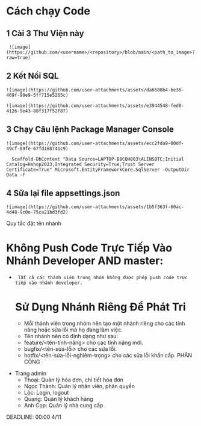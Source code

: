 # Cách chạy Code 
  ## 1 Cài 3 Thư Viện này
     ![image](https://github.com/<username>/<repository>/blob/main/<path_to_image>?raw=true)

  ## 2 Kết Nối SQL 
    ![image](https://github.com/user-attachments/assets/da6688b4-be36-469f-90e9-5ff715e5265c)
  
    ![image](https://github.com/user-attachments/assets/e3944548-fed0-4126-9e43-88f317f52f87)

  ## 3 Chạy Câu lệnh Package Manager Console
    ![image](https://github.com/user-attachments/assets/ecc2fda9-80df-49cf-89fe-67fd188741c9)

      Scaffold-DbContext "Data Source=LAPTOP-B8CQH803\ALINSBTC;Initial Catalog=Hshop2023;Integrated Security=True;Trust Server Certificate=True" Microsoft.EntityFrameworkCore.SqlServer -OutputDir Data -f
 
  ## 4 Sữa lại file appsettings.json
    ![image](https://github.com/user-attachments/assets/1b5f363f-60ac-4d48-9c0e-75ca21bd3fd2)



Quy tắc đặt tên nhánh
  #  Không Push Code Trực Tiếp Vào Nhánh Developer AND master:
-      Tất cả các thành viên trong nhóm không được phép push code trực tiếp vào nhánh developer.

  #  Sử Dụng Nhánh Riêng Để Phát Tri
    - Mỗi thành viên trong nhóm nên tạo một nhánh riêng cho các tính năng hoặc sửa lỗi mà họ đang làm việc. 
    -    Tên nhánh nên có định dạng như sau:
    +    feature/<tên-tính-năng> cho các tính năng mới.
    +    bugfix/<tên-sửa-lỗi> cho các sửa lỗi.
    +    hotfix/<tên-sửa-lỗi-nghiêm-trọng> cho các sửa lỗi khẩn cấp.
PHÂN CÔNG
* Trang admin
  - Thoại: Quản lý hóa đơn, chi tiết hóa đơn
  - Ngọc Thành: Quản lý nhân viên, phân quyền
  - Lộc: Login, logout
  - Quang: Quản lý khách hàng
  - Anh Cọp: Quản lý nhà cung cấp

DEADLINE: 00:00 4/11 
